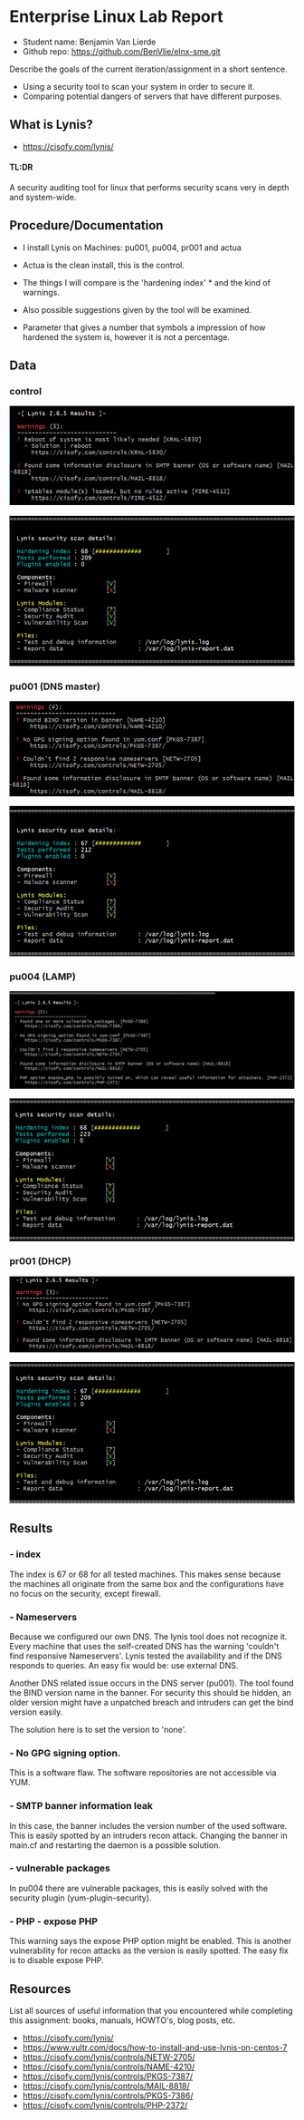 # Enterprise Linux Lab Report

- Student name: Benjamin Van Lierde
- Github repo: <https://github.com/BenVlie/elnx-sme.git>

Describe the goals of the current iteration/assignment in a short sentence.
- Using a security tool to scan your system in order to secure it.
- Comparing potential dangers of servers that have different purposes.

## What is Lynis?

- https://cisofy.com/lynis/

#### TL:DR
A security auditing tool for linux that performs security scans very in depth and system-wide.

## Procedure/Documentation
- I install Lynis on Machines: pu001, pu004, pr001 and actua
- Actua is the clean install, this is the control.

- The things I will compare is the 'hardening index' * and the kind of warnings.
- Also possible suggestions given by the tool will be examined.

* Parameter that gives a number that symbols a impression of how hardened the system is, however it is not a percentage.


## Data

### control
![actuaControl1](https://github.com/BenVlie/elnx-sme/blob/master/report/images/actuaControlWarnings.png)

![actuaControl2](https://github.com/BenVlie/elnx-sme/blob/master/report/images/actuaControlIndex.png)


### pu001 (DNS master)
![pu001warnings](https://github.com/BenVlie/elnx-sme/blob/master/report/images/pu001warnings.png)

![pu001index](https://github.com/BenVlie/elnx-sme/blob/master/report/images/pu001Index.png)

### pu004 (LAMP)
![pu004warnings](https://github.com/BenVlie/elnx-sme/blob/master/report/images/pu004warnings.png)


![pu004index](https://github.com/BenVlie/elnx-sme/blob/master/report/images/pu004Index.png)

### pr001 (DHCP)
![pr001warnings](https://github.com/BenVlie/elnx-sme/blob/master/report/images/pr001warnings.png)

![pr001index](https://github.com/BenVlie/elnx-sme/blob/master/report/images/pr001index.png)


## Results

### - index
 The index is 67 or 68 for all tested machines. This makes sense because the machines all originate from the same box and the configurations have no focus on the security, except firewall.

### - Nameservers
Because we configured our own DNS. The lynis tool does not recognize it. Every machine that uses the self-created DNS has the warning 'couldn't find responsive Nameservers'. Lynis tested the availability and if the DNS responds to queries. An easy fix would be: use external DNS.

Another DNS related issue occurs in the DNS server (pu001). The tool found the BIND version name in the banner. For security this should be hidden, an older version might have a unpatched breach and intruders can get the bind version easily.

The solution here is to set the version to 'none'.

### - No GPG signing option.
This is a software flaw. The software repositories are not accessible via YUM.

### - SMTP banner information leak
In this case, the banner includes the version number of the used software. This is easily spotted by an intruders recon attack.
Changing the banner in main.cf and restarting the daemon is a possible solution.

### - vulnerable packages
In pu004 there are vulnerable packages, this is easily solved with the security plugin (yum-plugin-security).

### - PHP - expose PHP
This warning says the expose PHP option might be enabled. This is another vulnerability for recon attacks as the version is easily spotted.
The easy fix is to disable expose PHP.

## Resources

List all sources of useful information that you encountered while completing this assignment: books, manuals, HOWTO's, blog posts, etc.
- https://cisofy.com/lynis/
- https://www.vultr.com/docs/how-to-install-and-use-lynis-on-centos-7
- https://cisofy.com/lynis/controls/NETW-2705/
- https://cisofy.com/lynis/controls/NAME-4210/
- https://cisofy.com/lynis/controls/PKGS-7387/
- https://cisofy.com/lynis/controls/MAIL-8818/
- https://cisofy.com/lynis/controls/PKGS-7386/
- https://cisofy.com/lynis/controls/PHP-2372/
